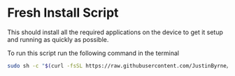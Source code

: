 # Fresh Install Script

This should install all the required applications on the device to get it setup
and running as quickly as possible.

To run this script run the following command in the terminal

```sh
sudo sh -c "$(curl -fsSL https://raw.githubusercontent.com/JustinByrne/fresh-install-script/master/install.sh)"
```